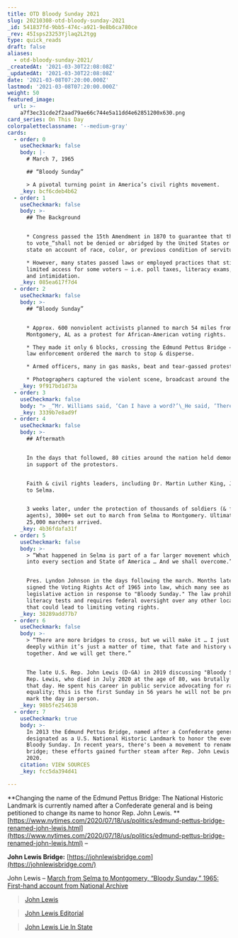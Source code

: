 ```yaml
---
title: OTD Bloody Sunday 2021
slug: 20210308-otd-bloody-sunday-2021
_id: 541837fd-9bb5-474c-a921-9e8b6ca780ce
_rev: 45Isps23253Yjlaq2L2tgg
type: quick_reads
draft: false
aliases:
  - otd-bloody-sunday-2021/
_createdAt: '2021-03-30T22:08:08Z'
_updatedAt: '2021-03-30T22:08:08Z'
date: '2021-03-08T07:20:00.000Z'
lastmod: '2021-03-08T07:20:00.000Z'
weight: 50
featured_image:
  url: >-
    a7f3ec31cde2f2aad79ae66c744e5a11dd4e62851200x630.png
card_series: On This Day
colorpaletteclassname: '--medium-gray'
cards:
  - order: 0
    useCheckmark: false
    body: |-
      # March 7, 1965

      ## “Bloody Sunday”

      > A pivotal turning point in America’s civil rights movement.
    _key: bcf6cdeb4b62
  - order: 1
    useCheckmark: false
    body: >-
      ## The Background


      * Congress passed the 15th Amendment in 1870 to guarantee that the right
      to vote_“shall not be denied or abridged by the United States or by any
      state on account of race, color, or previous condition of servitude.”_

      * However, many states passed laws or employed practices that still
      limited access for some voters – i.e. poll taxes, literacy exams, fraud,
      and intimidation.
    _key: 085ea617f7d4
  - order: 2
    useCheckmark: false
    body: >-
      ## “Bloody Sunday”


      * Approx. 600 nonviolent activists planned to march 54 miles from Selma to
      Montgomery, AL as a protest for African-American voting rights.

      * They made it only 6 blocks, crossing the Edmund Pettus Bridge – where
      law enforcement ordered the march to stop & disperse.

      * Armed officers, many in gas masks, beat and tear-gassed protesters.

      * Photographers captured the violent scene, broadcast around the world.
    _key: 9f917bd1d73a
  - order: 3
    useCheckmark: false
    body: "> _“Mr. Williams said, ‘Can I have a word?’\_He said, ‘There will be no word.’ And about a minute or more Major Cloud ordered the Troopers to advance … they moved forward with their clubs up over their—near their shoulder, the top part of the body; they came rushing in, knocking us down and pushing us.”_\n\nCongressman John Lewis - a young civil rights leader at the time - led the march with Hosea Williams, a fellow activist."
    _key: 3339b7e8ad9f
  - order: 4
    useCheckmark: false
    body: >-
      ## Aftermath


      In the days that followed, 80 cities around the nation held demonstrations
      in support of the protestors.


      Faith & civil rights leaders, including Dr. Martin Luther King, Jr., flew
      to Selma.


      3 weeks later, under the protection of thousands of soldiers (& federal
      agents), 3000+ set out to march from Selma to Montgomery. Ultimately,
      25,000 marchers arrived.
    _key: 4b36fdafa31f
  - order: 5
    useCheckmark: false
    body: >-
      > “What happened in Selma is part of a far larger movement which reaches
      into every section and State of America … And we shall overcome.”


      Pres. Lyndon Johnson in the days following the march. Months later, he
      signed the Voting Rights Act of 1965 into law, which many see as a direct
      legislative action in response to "Bloody Sunday." The law prohibits
      literacy tests and requires federal oversight over any other local laws
      that could lead to limiting voting rights.
    _key: 38289add77b7
  - order: 6
    useCheckmark: false
    body: >-
      > “There are more bridges to cross, but we will make it … ​I just believe
      deeply within it’s just a matter of time, that fate and history will come
      together. And we will get there.”


      The late U.S. Rep. John Lewis (D-GA) in 2019 discussing "Bloody Sunday."
      Rep. Lewis, who died in July 2020 at the age of 80, was brutally beaten
      that day. He spent his career in public service advocating for racial
      equality; this is the first Sunday in 56 years he will not be present to
      mark the day in person.
    _key: 98b5fe254638
  - order: 7
    useCheckmark: true
    body: >-
      In 2013 the Edmund Pettus Bridge, named after a Confederate general, was
      designated as a U.S. National Historic Landmark to honor the events of
      Bloody Sunday. In recent years, there's been a movement to rename the
      bridge; these efforts gained further steam after Rep. John Lewis' death in
      2020.
    citation: VIEW SOURCES
    _key: fcc5da394d41

---
```

**Changing the name of the Edmund Pettus Bridge: The National Historic Landmark is currently named after a Confederate general and is being petitioned to change its name to honor Rep. John Lewis. **[https://www.nytimes.com/2020/07/18/us/politics/edmund-pettus-bridge-renamed-john-lewis.html](https://www.nytimes.com/2020/07/18/us/politics/edmund-pettus-bridge-renamed-john-lewis.html) –

**John Lewis Bridge:** [https://johnlewisbridge.com](https://johnlewisbridge.com/)

John Lewis – [March from Selma to Montgomery, “Bloody Sunday,” 1965: First-hand account from National Archive](https://www.archives.gov/exhibits/eyewitness/html.php?section=2)

> [John Lewis](https://smarthernews.com/john-lewis/)





> [John Lewis Editorial](https://smarthernews.com/john-lewis-editorial/)





> [John Lewis Lie In State](https://smarthernews.com/john-lewis-lie-in-state/)